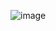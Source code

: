

![image](https://github.com/emmanuelanguiano12/Nex13-Strapi-Back-Front/assets/139512099/ffed35a0-1eb7-45e9-95fe-997cabc9976c)
